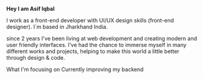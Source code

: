 <b>Hey I am Asif Iqbal</b>

I work as a front-end developer with UI/UX design skills (front-end designer). I´m based in Jharkhand India.

since 2 years I've been living at web development and creating modern and user friendly interfaces. I've had the chance to immerse myself in many different works and projects, helping to make this world a little better through design & code.

What I'm focusing on
Currently improving my backend
